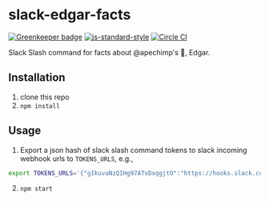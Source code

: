 slack-edgar-facts
=================

[![Greenkeeper badge](https://badges.greenkeeper.io/apechimp/slack-edgar-facts.svg)](https://greenkeeper.io/)
[![js-standard-style](https://img.shields.io/badge/code%20style-standard-brightgreen.svg?style=flat)](https://github.com/feross/standard)
[![Circle CI](https://circleci.com/gh/apechimp/slack-edgar-facts.svg?style=svg)](https://circleci.com/gh/apechimp/slack-edgar-facts)

Slack Slash command for facts about @apechimp's :dog:, Edgar.

Installation
------------

1. clone this repo
2. `npm install`

Usage
-----

1. Export a json hash of slack slash command tokens to slack incoming webhook urls to `TOKENS_URLS`, e.g.,
```bash
export TOKENS_URLS='{"gIkuvaNzQIHg97ATvDxqgjtO":"https://hooks.slack.com/services/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"}'
```
2. `npm start`
